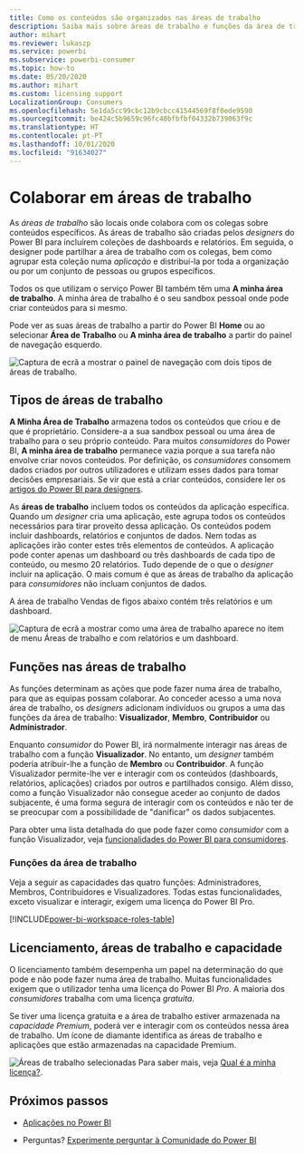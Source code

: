 ```yaml
---
title: Como os conteúdos são organizados nas áreas de trabalho
description: Saiba mais sobre áreas de trabalho e funções da área de trabalho
author: mihart
ms.reviewer: lukaszp
ms.service: powerbi
ms.subservice: powerbi-consumer
ms.topic: how-to
ms.date: 05/20/2020
ms.author: mihart
ms.custom: licensing support
LocalizationGroup: Consumers
ms.openlocfilehash: 5e1da5cc99cbc12b9cbcc41544569f8f0ede9590
ms.sourcegitcommit: be424c5b9659c96fc40bfbfbf04332b739063f9c
ms.translationtype: HT
ms.contentlocale: pt-PT
ms.lasthandoff: 10/01/2020
ms.locfileid: "91634027"
---
```

# <a name="collaborate-in-workspaces"></a>Colaborar em áreas de trabalho

 As *áreas de trabalho* são locais onde colabora com os colegas sobre conteúdos específicos. As áreas de trabalho são criadas pelos *designers* do Power BI para incluírem coleções de dashboards e relatórios. Em seguida, o designer pode partilhar a área de trabalho com os colegas, bem como agrupar esta coleção numa *aplicação* e distribuí-la por toda a organização ou por um conjunto de pessoas ou grupos específicos. 

 Todos os que utilizam o serviço Power BI também têm uma **A minha área de trabalho**.  A minha área de trabalho é o seu sandbox pessoal onde pode criar conteúdos para si mesmo.

 Pode ver as suas áreas de trabalho a partir do Power BI **Home** ou ao selecionar **Área de Trabalho** ou **A minha área de trabalho** a partir do painel de navegação esquerdo.

 ![Captura de ecrã a mostrar o painel de navegação com dois tipos de áreas de trabalho.](media/end-user-workspaces/power-bi-home.png)

## <a name="types-of-workspaces"></a>Tipos de áreas de trabalho
**A Minha Área de Trabalho** armazena todos os conteúdos que criou e de que é proprietário. Considere-a a sua sandbox pessoal ou uma área de trabalho para o seu próprio conteúdo. Para muitos *consumidores* do Power BI, **A minha área de trabalho** permanece vazia porque a sua tarefa não envolve criar novos conteúdos. Por definição, os *consumidores* consomem dados criados por outros utilizadores e utilizam esses dados para tomar decisões empresariais. Se vir que está a criar conteúdos, considere ler os [artigos do Power BI para designers](../create-reports/index.yml).

As **áreas de trabalho** incluem todos os conteúdos da aplicação específica. Quando um *designer* cria uma aplicação, este agrupa todos os conteúdos necessários para tirar proveito dessa aplicação. Os conteúdos podem incluir dashboards, relatórios e conjuntos de dados. Nem todas as aplicações irão conter estes três elementos de conteúdos. A aplicação pode conter apenas um dashboard ou três dashboards de cada tipo de conteúdo, ou mesmo 20 relatórios. Tudo depende de o que o *designer* incluir na aplicação. O mais comum é que as áreas de trabalho da aplicação para *consumidores* não incluam conjuntos de dados.

A área de trabalho Vendas de figos abaixo contém três relatórios e um dashboard. 

![Captura de ecrã a mostrar como uma área de trabalho aparece no item de menu Áreas de trabalho e com relatórios e um dashboard.](media/end-user-workspaces/power-bi-app-workspace.png)

## <a name="roles-in-the-workspaces"></a>Funções nas áreas de trabalho

As funções determinam as ações que pode fazer numa área de trabalho, para que as equipas possam colaborar.  Ao conceder acesso a uma nova área de trabalho, os *designers* adicionam indivíduos ou grupos a uma das funções da área de trabalho: **Visualizador**, **Membro**, **Contribuidor** ou **Administrador**. 


Enquanto *consumidor* do Power BI, irá normalmente interagir nas áreas de trabalho com a função **Visualizador**. No entanto, um *designer* também poderia atribuir-lhe a função de **Membro** ou **Contribuidor**. A função Visualizador permite-lhe ver e interagir com os conteúdos (dashboards, relatórios, aplicações) criados por outros e partilhados consigo. Além disso, como a função Visualizador não consegue aceder ao conjunto de dados subjacente, é uma forma segura de interagir com os conteúdos e não ter de se preocupar com a possibilidade de "danificar" os dados subjacentes.


Para obter uma lista detalhada do que pode fazer como *consumidor* com a função Visualizador, veja [funcionalidades do Power BI para consumidores](end-user-features.md).


### <a name="workspace-roles"></a>Funções da área de trabalho

Veja a seguir as capacidades das quatro funções: Administradores, Membros, Contribuidores e Visualizadores. Todas estas funcionalidades, exceto visualizar e interagir, exigem uma licença do Power BI Pro.

[!INCLUDE[power-bi-workspace-roles-table](../includes/power-bi-workspace-roles-table.md)]

## <a name="licensing-workspaces-and-capacity"></a>Licenciamento, áreas de trabalho e capacidade
O licenciamento também desempenha um papel na determinação do que pode e não pode fazer numa área de trabalho. Muitas funcionalidades exigem que o utilizador tenha uma licença do Power BI *Pro*. A maioria dos *consumidores* trabalha com uma licença *gratuita*. 

Se tiver uma licença gratuita e a área de trabalho estiver armazenada na *capacidade Premium*, poderá ver e interagir com os conteúdos nessa área de trabalho. Um ícone de diamante identifica as áreas de trabalho e aplicações que estão armazenadas na capacidade Premium.

![Áreas de trabalho selecionadas](media/end-user-workspaces/power-bi-diamond.png) Para saber mais, veja [Qual é a minha licença?](end-user-license.md).



## <a name="next-steps"></a>Próximos passos
* [Aplicações no Power BI](end-user-apps.md)    

* Perguntas? [Experimente perguntar à Comunidade do Power BI](https://community.powerbi.com/)

